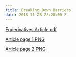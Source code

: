 ```yaml
---
title: Breaking Down Barriers
date: 2018-11-28 23:28:00 Z
---
```


[Eqderivatives Article.pdf](/uploads/Eqderivatives%20Article.pdf)

[Article page 1.PNG](/uploads/Article%20page%201.PNG)

[Article page 2.PNG](/uploads/Article%20page%202.PNG)